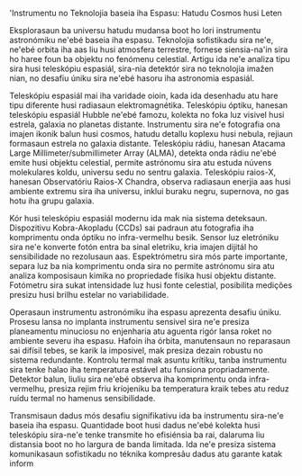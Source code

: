 'Instrumentu no Teknolojia baseia iha Espasu: Hatudu Cosmos husi Leten

Eksplorasaun ba universu hatudu mudansa boot ho lori instrumentu astronómiku ne'ebé baseia iha espasu. Teknolojia sofistikadu sira ne'e, ne'ebé orbita iha aas liu husi atmosfera terrestre, fornese siensia-na'in sira ho haree foun ba objektu no fenómenu celestial. Artigu ida ne'e analiza tipu sira husi teleskópiu espasiál, sira-nia detektór sira no teknolojia imažen nian, no desafiu úniku sira ne'ebé hasoru iha astronomia espasiál.

Teleskópiu espasiál mai iha varidade oioin, kada ida desenhadu atu hare tipu diferente husi radiasaun elektromagnétika. Teleskópiu óptiku, hanesan teleskópiu espasiál Hubble ne'ebé famozu, kolekta no foka luz visivel husi estrela, galaxia no planetas distante. Instrumentu sira ne'e fotografia ona imajen ikonik balun husi cosmos, hatudu detallu koplexu husi nebula, rejiaun formasaun estrela no galaxia distante. Teleskópiu rádiu, hanesan Atacama Large Millimeter/submillimeter Array (ALMA), detekta onda rádiu ne'ebé emite husi objektu celestial, permite astrónomu sira atu estuda núvens molekulares koldu, universu sedu no sentru galaxia. Teleskópiu raios-X, hanesan Observatóriu Raios-X Chandra, observa radiasaun enerjia aas husi ambiente extremu sira iha universu, inklui buraku negru, supernova, no gas hotu iha grupu galaxia.

Kór husi teleskópiu espasiál modernu ida mak nia sistema deteksaun. Dispozitivu Kobra-Akopladu (CCDs) sai padraun atu fotografia iha komprimentu onda óptiku no infra-vermelhu besik. Sensor luz eletróniku sira ne'e konverte fotón entra ba sinal eletriku, kria imajen dijitál ho sensibilidade no rezolusaun aas. Espektrómetru sira mós parte importante, separa luz ba nia komprimentu onda sira no permite astrónomu sira atu analiza komposisaun kimika no propriedade físika husi objektu distante. Fotómetru sira sukat intensidade luz husi fonte celestial, posibilita medições presizu husi brilhu estelar no variabilidade.

Operasaun instrumentu astronómiku iha espasu aprezenta desafiu úniku. Prosesu lansa no implanta instrumentu sensivel sira ne'e presiza planeamentu minuciosu no enjenharia atu aguenta rigór lansa roket no ambiente severu iha espasu. Hafoin iha órbita, manutensaun no reparasaun sai difísil tebes, se karik la imposivel, mak presiza dezain robustu no sistema redundante. Kontrolu termal mak asuntu krítiku, tanba instrumentu sira tenke halao iha temperatura estável atu funsiona propriadamente. Detektor balun, liuliu sira ne'ebé observa iha komprimentu onda infra-vermelhu, presiza rejim friu kríojeniku ba temperatura kraik tebes atu reduz ruídu termal no hamenus sensibilidade.

Transmisaun dadus mós desafiu signifikativu ida ba instrumentu sira-ne'e baseia iha espasu. Quantidade boot husi dadus ne'ebé kolekta husi teleskópiu sira-ne'e tenke transmite ho efisiénsia ba rai, dalaruma liu distansia boot no ho largura de banda limitada. Ida ne'e presiza sistema komunikasaun sofistikadu no téknika kompresãu dadus atu garante katak inform